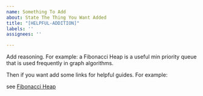```yaml
---
name: Something To Add
about: State The Thing You Want Added
title: "[HELPFUL-ADDITION]"
labels: ''
assignees: ''

---
```


Add reasoning. For example:
 a Fibonacci Heap is a useful min priority queue that is used frequently in graph algorithms.

Then if you want add some links for helpful guides. For example:

see [Fibonacci Heap](https://en.wikipedia.org/wiki/Fibonacci_heap)
